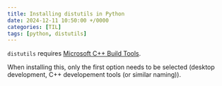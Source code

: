 ```yaml
---
title: Installing distutils in Python
date: 2024-12-11 10:50:00 +/0000
categories: [TIL]
tags: [python, distutils]
---
```


`distutils` requires [Microsoft C++ Build Tools](https://visualstudio.microsoft.com/visual-cpp-build-tools/). 

When installing this, only the first option needs to be selected (desktop development, C++ developement tools (or similar naming)).
